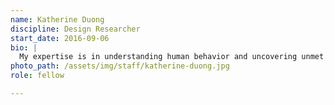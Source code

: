 ```yaml
---
name: Katherine Duong
discipline: Design Researcher
start_date: 2016-09-06
bio: |
  My expertise is in understanding human behavior and uncovering unmet needs. This Fellowship gives me the opportunity to bring the stories and experiences of Austin Residents back to City Hall to influence city-wide policies and solutions.
photo_path: /assets/img/staff/katherine-duong.jpg
role: fellow

---
```

